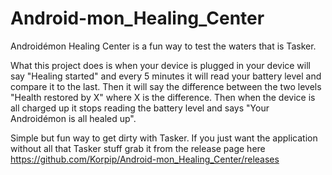 # Android-mon_Healing_Center
Androidémon Healing Center is a fun way to test the waters that is Tasker.

What this project does is when your device is plugged in your device will say "Healing started" and every 5 minutes it will read your battery level and compare it to the last.  Then it will say the difference between the two levels "Health restored by X" where X is the difference.  Then when the device is all charged up it stops reading the battery level and says "Your Androidémon is all healed up".

Simple but fun way to get dirty with Tasker.  If you just want the application without all that Tasker stuff grab it from the release page here https://github.com/Korpip/Android-mon_Healing_Center/releases
